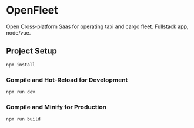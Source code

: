 # OpenFleet

Open Cross-platform Saas for operating taxi and cargo fleet.
Fullstack app, node/vue.

## Project Setup

```sh
npm install
```

### Compile and Hot-Reload for Development

```sh
npm run dev
```

### Compile and Minify for Production

```sh
npm run build
```
